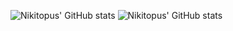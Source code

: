![Nikitopus' GitHub stats](https://github-readme-stats.vercel.app/api?username=nikitopus&show=reviews,discussions_started,discussions_answered,prs_merged,prs_merged_percentage)
![Nikitopus' GitHub stats](https://github-readme-stats.vercel.app/api?username=nikitopus&&show_icons=true)
